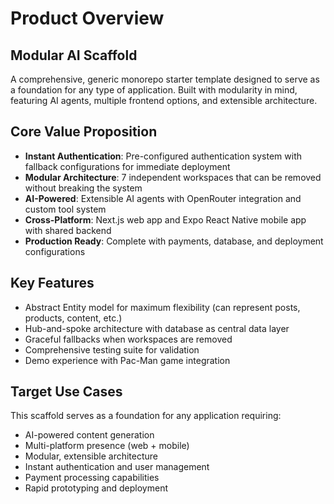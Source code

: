 # Product Overview

## Modular AI Scaffold

A comprehensive, generic monorepo starter template designed to serve as a foundation for any type of application. Built with modularity in mind, featuring AI agents, multiple frontend options, and extensible architecture.

## Core Value Proposition

- **Instant Authentication**: Pre-configured authentication system with fallback configurations for immediate deployment
- **Modular Architecture**: 7 independent workspaces that can be removed without breaking the system
- **AI-Powered**: Extensible AI agents with OpenRouter integration and custom tool system
- **Cross-Platform**: Next.js web app and Expo React Native mobile app with shared backend
- **Production Ready**: Complete with payments, database, and deployment configurations

## Key Features

- Abstract Entity model for maximum flexibility (can represent posts, products, content, etc.)
- Hub-and-spoke architecture with database as central data layer
- Graceful fallbacks when workspaces are removed
- Comprehensive testing suite for validation
- Demo experience with Pac-Man game integration

## Target Use Cases

This scaffold serves as a foundation for any application requiring:
- AI-powered content generation
- Multi-platform presence (web + mobile)
- Modular, extensible architecture
- Instant authentication and user management
- Payment processing capabilities
- Rapid prototyping and deployment